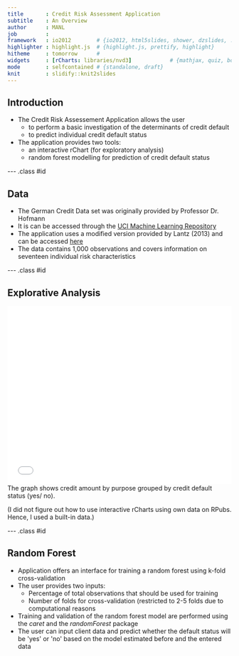 ```yaml
---
title       : Credit Risk Assessment Application
subtitle    : An Overview
author      : MANL
job         : 
framework   : io2012        # {io2012, html5slides, shower, dzslides, ...}
highlighter : highlight.js  # {highlight.js, prettify, highlight}
hitheme     : tomorrow      # 
widgets     : [rCharts: libraries/nvd3]            # {mathjax, quiz, bootstrap}
mode        : selfcontained # {standalone, draft}
knit        : slidify::knit2slides
---
```


## Introduction

* The Credit Risk Assessement Application allows the user 
    + to perform a basic investigation of the determinants of credit default
    + to predict individual credit default status
* The application provides two tools:
    + an interactive rChart (for exploratory analysis)
    + random forest modelling for prediction of credit default status

--- .class #id 

## Data

* The German Credit Data set was originally provided by Professor Dr. Hofmann
* It is can be accessed through the [UCI Machine Learning Repository](https://archive.ics.uci.edu/ml/datasets/Statlog+%28German+Credit+Data%29)
* The application uses a modified version provided by Lantz (2013) and can be accessed [here](https://www.packtpub.com/books/content/support/13251)
* The data contains 1,000 observations and covers information on seventeen individual risk characteristics

--- .class #id

## Explorative Analysis

<iframe src=' assets/fig/nvd3plot2-1.html ' scrolling='no' frameBorder='0' seamless class='rChart nvd3 ' id=iframe- chart34183e001997 ></iframe> <style>iframe.rChart{ width: 100%; height: 400px;}</style>
The graph shows credit amount by purpose grouped by credit default status (yes/ no).

(I did not figure out how to use interactive rCharts using own data on RPubs. Hence, I used a built-in data.)

--- .class #id

## Random Forest

* Application offers an interface for training a random forest using k-fold cross-validation
* The user provides two inputs:
    + Percentage of total observations that should be used for training
    + Number of folds for cross-validation (restricted to 2-5 folds due to computational reasons
* Training and validation of the random forest model are performed using the *caret* and the *randomForest* package
* The user can input client data and predict whether the default status will be 'yes' or 'no' based on the model estimated before and the entered data

